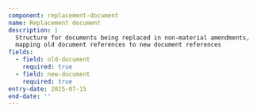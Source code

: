```yaml
---
component: replacement-document
name: Replacement document
description: |
  Structure for documents being replaced in non-material amendments,
  mapping old document references to new document references
fields:
  - field: old-document
    required: true
  - field: new-document
    required: true
entry-date: 2025-07-15
end-date: ''
---
```


